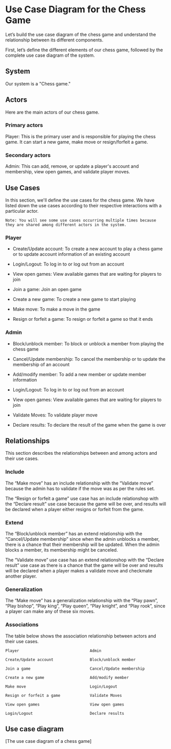 # Use Case Diagram for the Chess Game
Let’s build the use case diagram of the chess game and understand the relationship between its different components.

First, let’s define the different elements of our chess game, followed by the complete use case diagram of the system.


## System
Our system is a "Chess game."

## Actors
Here are the main actors of our chess game.

### Primary actors
Player: This is the primary user and is responsible for playing the chess game. It can start a new game, make move or resign/forfeit a game.

### Secondary actors
Admin: This can add, remove, or update a player's account and membership, view open games, and validate player moves.

## Use Cases
In this section, we'll define the use cases for the chess game. We have listed down the use cases according to their respective interactions with a particular actor.
```
Note: You will see some use cases occurring multiple times because they are shared among different actors in the system.
```
### Player
- Create/Update account: To create a new account to play a chess game or to update account information of an existing account

- Login/Logout: To log in to or log out from an account

- View open games: View available games that are waiting for players to join

- Join a game: Join an open game

- Create a new game: To create a new game to start playing

- Make move: To make a move in the game

- Resign or forfeit a game: To resign or forfeit a game so that it ends

### Admin
- Block/unblock member: To block or unblock a member from playing the chess game

- Cancel/Update membership: To cancel the membership or to update the membership of an account

- Add/modify member: To add a new member or update member information

- Login/Logout: To log in to or log out from an account

- View open games: View available games that are waiting for players to join

- Validate Moves: To validate player move

- Declare results: To declare the result of the game when the game is over

## Relationships
This section describes the relationships between and among actors and their use cases.


### Include
The “Make move” has an include relationship with the “Validate move” because the admin has to validate if the move was as per the rules set.

The “Resign or forfeit a game” use case has an include relationshop with the “Declare result” use case because the game will be over, and results will be declared when a player either resigns or forfeit from the game.

### Extend
The “Block/unblock member” has an extend relationship with the “Cancel/Update membership” since when the admin unblocks a member, there is a chance that their membership will be updated. When the admin blocks a member, its membership might be canceled.

The “Validate move” use case has an extend relationshop with the “Declare result” use case as there is a chance that the game will be over and results will be declared when a player makes a validate move and checkmate another player.


### Generalization
The “Make move” has a generalization relationship with the “Play pawn”, “Play bishop”, “Play king”, “Play queen”, “Play knight”, and “Play rook”, since a player can make any of these six moves.

### Associations
The table below shows the association relationship between actors and their use cases.
```
Player                               Admin

Create/Update account                Block/unblock member

Join a game                          Cancel/Update membership

Create a new game                    Add/modify member

Make move                            Login/Logout

Resign or forfeit a game             Validate Moves

View open games                      View open games

Login/Logout                         Declare results
```

## Use case diagram
[The use case diagram of a chess game]
